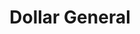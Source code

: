 ---
title: "Dollar General"
url: /cleveland/dollar-general-saint-clair-avenue/
shop: variety store
---